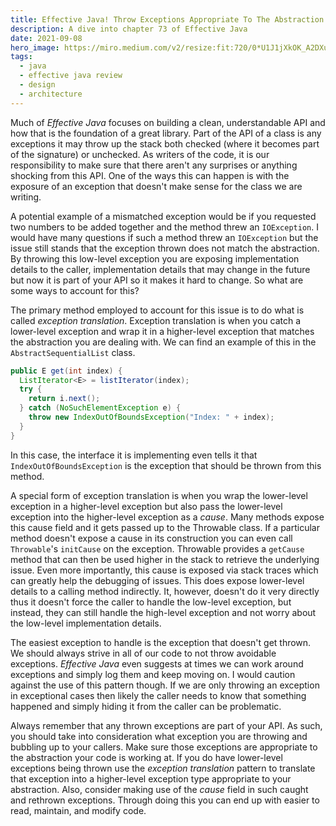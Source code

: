```yaml
---
title: Effective Java! Throw Exceptions Appropriate To The Abstraction
description: A dive into chapter 73 of Effective Java
date: 2021-09-08
hero_image: https://miro.medium.com/v2/resize:fit:720/0*U1J1jXkOK_A2DXur
tags:
  - java
  - effective java review
  - design
  - architecture
---
```


Much of _Effective Java_ focuses on building a clean, understandable API and how that is the foundation of a great library. Part of the API of a class is any exceptions it may throw up the stack both checked (where it becomes part of the signature) or unchecked. As writers of the code, it is our responsibility to make sure that there aren't any surprises or anything shocking from this API. One of the ways this can happen is with the exposure of an exception that doesn't make sense for the class we are writing. 

A potential example of a mismatched exception would be if you requested two numbers to be added together and the method threw an `IOException`. I would have many questions if such a method threw an `IOException` but the issue still stands that the exception thrown does not match the abstraction. By throwing this low-level exception you are exposing implementation details to the caller, implementation details that may change in the future but now it is part of your API so it makes it hard to change. So what are some ways to account for this? 

The primary method employed to account for this issue is to do what is called _exception translation_. Exception translation is when you catch a lower-level exception and wrap it in a higher-level exception that matches the abstraction you are dealing with. We can find an example of this in the `AbstractSequentialList` class.

```java
public E get(int index) {
  ListIterator<E> = listIterator(index);
  try {
    return i.next();
  } catch (NoSuchElementException e) {
    throw new IndexOutOfBoundsException("Index: " + index);
  }
}
```

In this case, the interface it is implementing even tells it that `IndexOutOfBoundsException` is the exception that should be thrown from this method. 

A special form of exception translation is when you wrap the lower-level exception in a higher-level exception but also pass the lower-level exception into the higher-level exception as a _cause_. Many methods expose this cause field and it gets passed up to the Throwable class. If a particular method doesn't expose a cause in its construction you can even call `Throwable`'s `initCause` on the exception.  Throwable provides a `getCause` method that can then be used higher in the stack to retrieve the underlying issue. Even more importantly, this cause is exposed via stack traces which can greatly help the debugging of issues. This does expose lower-level details to a calling method indirectly. It, however, doesn't do it very directly thus it doesn't force the caller to handle the low-level exception, but instead, they can still handle the high-level exception and not worry about the low-level implementation details. 

The easiest exception to handle is the exception that doesn't get thrown. We should always strive in all of our code to not throw avoidable exceptions. _Effective Java_ even suggests at times we can work around exceptions and simply log them and keep moving on. I would caution against the use of this pattern though. If we are only throwing an exception in exceptional cases then likely the caller needs to know that something happened and simply hiding it from the caller can be problematic. 

Always remember that any thrown exceptions are part of your API. As such, you should take into consideration what exception you are throwing and bubbling up to your callers. Make sure those exceptions are appropriate to the abstraction your code is working at. If you do have lower-level exceptions being thrown use the _exception translation_ pattern to translate that exception into a higher-level exception type appropriate to your abstraction. Also, consider making use of the _cause_ field in such caught and rethrown exceptions. Through doing this you can end up with easier to read, maintain, and modify code. 